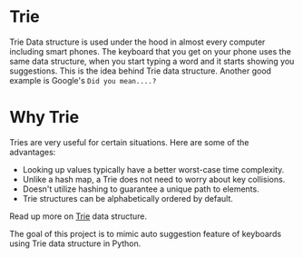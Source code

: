 # Trie

Trie Data structure is used under the hood in almost every computer including smart phones. The keyboard that you get on your phone uses the same data structure, when you start typing a word and it starts showing you suggestions. This is the idea behind Trie data structure. Another good example is Google's ```Did you mean....?```

# Why Trie
Tries are very useful for certain situations. Here are some of the advantages:

* Looking up values typically have a better worst-case time complexity.
* Unlike a hash map, a Trie does not need to worry about key collisions.
* Doesn't utilize hashing to guarantee a unique path to elements.
* Trie structures can be alphabetically ordered by default.

Read up more on [Trie](https://en.wikipedia.org/wiki/Trie) data structure.

The goal of this project is to mimic auto suggestion feature of keyboards using Trie data structure in Python. 
